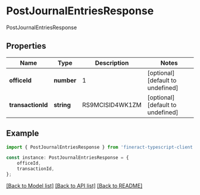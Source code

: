 # PostJournalEntriesResponse

PostJournalEntriesResponse

## Properties

Name | Type | Description | Notes
------------ | ------------- | ------------- | -------------
**officeId** | **number** | 1 | [optional] [default to undefined]
**transactionId** | **string** | RS9MCISID4WK1ZM | [optional] [default to undefined]

## Example

```typescript
import { PostJournalEntriesResponse } from 'fineract-typescript-client';

const instance: PostJournalEntriesResponse = {
    officeId,
    transactionId,
};
```

[[Back to Model list]](../README.md#documentation-for-models) [[Back to API list]](../README.md#documentation-for-api-endpoints) [[Back to README]](../README.md)
